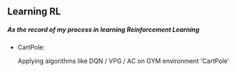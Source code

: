 ## Learning RL

##### As the record of my process in learning Reinforcement Learning

- CartPole:

  Applying algorithms like DQN / VPG / AC on GYM environment 'CartPole'